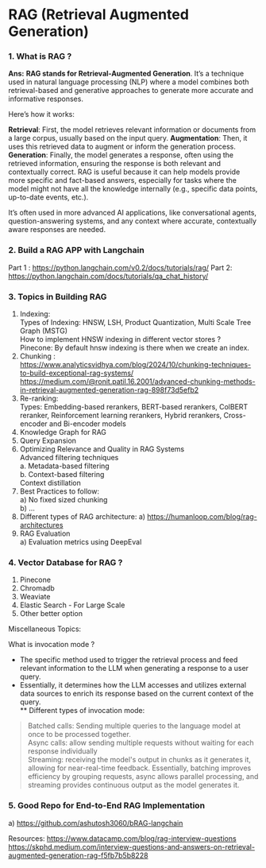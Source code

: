 # RAG (Retrieval Augmented Generation)

### 1. What is RAG ?
**Ans:** **RAG stands for Retrieval-Augmented Generation**. It’s a technique used in natural language processing (NLP) where a model combines both retrieval-based and generative approaches to generate more accurate and informative responses.

Here’s how it works:

**Retrieval**: First, the model retrieves relevant information or documents from a large corpus, usually based on the input query.
**Augmentation**: Then, it uses this retrieved data to augment or inform the generation process.
**Generation**: Finally, the model generates a response, often using the retrieved information, ensuring the response is both relevant and contextually correct.
RAG is useful because it can help models provide more specific and fact-based answers, especially for tasks where the model might not have all the knowledge internally (e.g., specific data points, up-to-date events, etc.).

It’s often used in more advanced AI applications, like conversational agents, question-answering systems, and any context where accurate, contextually aware responses are needed.


### 2. Build a RAG APP with Langchain
Part 1 : https://python.langchain.com/v0.2/docs/tutorials/rag/
Part 2: https://python.langchain.com/docs/tutorials/qa_chat_history/

### 3. Topics in Building RAG
1. Indexing:    
   Types of Indexing: HNSW, LSH, Product Quantization, Multi Scale Tree Graph (MSTG)     
   How to implement HNSW indexing in different vector stores ?    
      Pinecone: By default hnsw indexing is there when we create an index.
3. Chunking :   
      https://www.analyticsvidhya.com/blog/2024/10/chunking-techniques-to-build-exceptional-rag-systems/   
      https://medium.com/@ronit.patil.16.2001/advanced-chunking-methods-in-retrieval-augmented-generation-rag-898f73d5efb2   
4. Re-ranking:     
   Types: Embedding-based rerankers, BERT-based rerankers, ColBERT reranker, Reinforcement learning rerankers, Hybrid rerankers, Cross-encoder and Bi-encoder models    
5. Knowledge Graph for RAG    
6. Query Expansion   
7. Optimizing Relevance and Quality in RAG Systems   
      Advanced filtering techniques   
            a. Metadata-based filtering   
            b. Context-based filtering    
      Context distillation    
8. Best Practices to follow:    
   a) No fixed sized chunking    
   b) ...   
9. Different types of RAG architecture:
   a) https://humanloop.com/blog/rag-architectures
10. RAG Evaluation    
    a) Evaluation metrics using DeepEval   


### 4. Vector Database for RAG ?
1. Pinecone
2. Chromadb
3. Weaviate
4. Elastic Search - For Large Scale
5. Other better option


Miscellaneous Topics:

What is invocation mode ?

* The specific method used to trigger the retrieval process and feed relevant information to the LLM when generating a response to a user query.    
* Essentially, it determines how the LLM accesses and utilizes external data sources to enrich its response based on the current context of the query.    
** Different types of invocation mode:
> Batched calls: Sending multiple queries to the language model at once to be processed together.  
> Async calls: allow sending multiple requests without waiting for each response individually   
> Streaming: receiving the model's output in chunks as it generates it, allowing for near-real-time feedback. Essentially, batching improves efficiency by grouping requests, async allows parallel processing, and streaming provides continuous output as the model generates it.   

### 5. Good Repo for End-to-End RAG Implementation   
a) https://github.com/ashutosh3060/bRAG-langchain   


Resources:
https://www.datacamp.com/blog/rag-interview-questions
https://skphd.medium.com/interview-questions-and-answers-on-retrieval-augmented-generation-rag-f5fb7b5b8228
